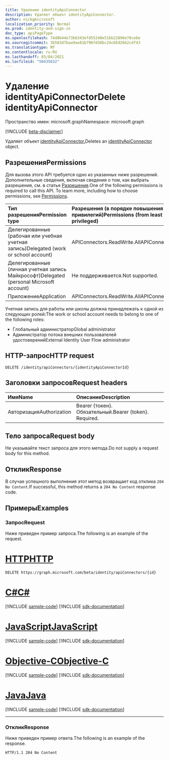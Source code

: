 ```yaml
---
title: Удаление identityApiConnector
description: Удаляет объект identityApiConnector.
author: nickgmicrosoft
localization_priority: Normal
ms.prod: identity-and-sign-in
doc_type: apiPageType
ms.openlocfilehash: 74d8b44e73b6343efd55240e51bb22896e78ce6e
ms.sourcegitcommit: 3b583d7baa9ae81b796fd30bc24c65d26b2cdf43
ms.translationtype: MT
ms.contentlocale: ru-RU
ms.lasthandoff: 03/04/2021
ms.locfileid: "50435632"
---
```

# <a name="delete-identityapiconnector"></a><span data-ttu-id="94b18-103">Удаление identityApiConnector</span><span class="sxs-lookup"><span data-stu-id="94b18-103">Delete identityApiConnector</span></span>

<span data-ttu-id="94b18-104">Пространство имен: microsoft.graph</span><span class="sxs-lookup"><span data-stu-id="94b18-104">Namespace: microsoft.graph</span></span>

[!INCLUDE [beta-disclaimer](../../includes/beta-disclaimer.md)]

<span data-ttu-id="94b18-105">Удаляет объект [identityApiConnector.](../resources/identityapiconnector.md)</span><span class="sxs-lookup"><span data-stu-id="94b18-105">Deletes an [identityApiConnector](../resources/identityapiconnector.md) object.</span></span>

## <a name="permissions"></a><span data-ttu-id="94b18-106">Разрешения</span><span class="sxs-lookup"><span data-stu-id="94b18-106">Permissions</span></span>

<span data-ttu-id="94b18-p101">Для вызова этого API требуется одно из указанных ниже разрешений. Дополнительные сведения, включая сведения о том, как выбрать разрешения, см. в статье [Разрешения](/graph/permissions-reference).</span><span class="sxs-lookup"><span data-stu-id="94b18-p101">One of the following permissions is required to call this API. To learn more, including how to choose permissions, see [Permissions](/graph/permissions-reference).</span></span>

| <span data-ttu-id="94b18-109">Тип разрешения</span><span class="sxs-lookup"><span data-stu-id="94b18-109">Permission type</span></span>                        | <span data-ttu-id="94b18-110">Разрешения (в порядке повышения привилегий)</span><span class="sxs-lookup"><span data-stu-id="94b18-110">Permissions (from least to most privileged)</span></span> |
| :------------------------------------- | :------------------------------------------ |
| <span data-ttu-id="94b18-111">Делегированные (рабочая или учебная учетная запись)</span><span class="sxs-lookup"><span data-stu-id="94b18-111">Delegated (work or school account)</span></span>     | <span data-ttu-id="94b18-112">APIConnectors.ReadWrite.All</span><span class="sxs-lookup"><span data-stu-id="94b18-112">APIConnectors.ReadWrite.All</span></span> |
| <span data-ttu-id="94b18-113">Делегированные (личная учетная запись Майкрософт)</span><span class="sxs-lookup"><span data-stu-id="94b18-113">Delegated (personal Microsoft account)</span></span> | <span data-ttu-id="94b18-114">Не поддерживается.</span><span class="sxs-lookup"><span data-stu-id="94b18-114">Not supported.</span></span>  |
| <span data-ttu-id="94b18-115">Приложение</span><span class="sxs-lookup"><span data-stu-id="94b18-115">Application</span></span>                            | <span data-ttu-id="94b18-116">APIConnectors.ReadWrite.All</span><span class="sxs-lookup"><span data-stu-id="94b18-116">APIConnectors.ReadWrite.All</span></span> |

<span data-ttu-id="94b18-117">Учетная запись для работы или школы должна принадлежать к одной из следующих ролей:</span><span class="sxs-lookup"><span data-stu-id="94b18-117">The work or school account needs to belong to one of the following roles:</span></span>

* <span data-ttu-id="94b18-118">Глобальный администратор</span><span class="sxs-lookup"><span data-stu-id="94b18-118">Global administrator</span></span>
* <span data-ttu-id="94b18-119">Администратор потока внешних пользователей удостоверений</span><span class="sxs-lookup"><span data-stu-id="94b18-119">External Identity User Flow administrator</span></span>

## <a name="http-request"></a><span data-ttu-id="94b18-120">HTTP-запрос</span><span class="sxs-lookup"><span data-stu-id="94b18-120">HTTP request</span></span>

<!-- {
  "blockType": "ignored"
}
-->
``` http
DELETE /identity/apiConnectors/{identityApiConnectorId}
```

## <a name="request-headers"></a><span data-ttu-id="94b18-121">Заголовки запросов</span><span class="sxs-lookup"><span data-stu-id="94b18-121">Request headers</span></span>
|<span data-ttu-id="94b18-122">Имя</span><span class="sxs-lookup"><span data-stu-id="94b18-122">Name</span></span>|<span data-ttu-id="94b18-123">Описание</span><span class="sxs-lookup"><span data-stu-id="94b18-123">Description</span></span>|
|:---|:---|
|<span data-ttu-id="94b18-124">Авторизация</span><span class="sxs-lookup"><span data-stu-id="94b18-124">Authorization</span></span>|<span data-ttu-id="94b18-p102">Bearer {токен}. Обязательный.</span><span class="sxs-lookup"><span data-stu-id="94b18-p102">Bearer {token}. Required.</span></span>|

## <a name="request-body"></a><span data-ttu-id="94b18-127">Тело запроса</span><span class="sxs-lookup"><span data-stu-id="94b18-127">Request body</span></span>
<span data-ttu-id="94b18-128">Не указывайте текст запроса для этого метода.</span><span class="sxs-lookup"><span data-stu-id="94b18-128">Do not supply a request body for this method.</span></span>

## <a name="response"></a><span data-ttu-id="94b18-129">Отклик</span><span class="sxs-lookup"><span data-stu-id="94b18-129">Response</span></span>

<span data-ttu-id="94b18-130">В случае успешного выполнения этот метод возвращает код отклика `204 No Content`.</span><span class="sxs-lookup"><span data-stu-id="94b18-130">If successful, this method returns a `204 No Content` response code.</span></span>

## <a name="examples"></a><span data-ttu-id="94b18-131">Примеры</span><span class="sxs-lookup"><span data-stu-id="94b18-131">Examples</span></span>

### <a name="request"></a><span data-ttu-id="94b18-132">Запрос</span><span class="sxs-lookup"><span data-stu-id="94b18-132">Request</span></span>

<span data-ttu-id="94b18-133">Ниже приведен пример запроса.</span><span class="sxs-lookup"><span data-stu-id="94b18-133">The following is an example of the request.</span></span>


# <a name="http"></a>[<span data-ttu-id="94b18-134">HTTP</span><span class="sxs-lookup"><span data-stu-id="94b18-134">HTTP</span></span>](#tab/http)
<!-- {
  "blockType": "request",
  "name": "delete_identityapiconnector"
}
-->

``` http
DELETE https://graph.microsoft.com/beta/identity/apiConnectors/{id}
```
# <a name="c"></a>[<span data-ttu-id="94b18-135">C#</span><span class="sxs-lookup"><span data-stu-id="94b18-135">C#</span></span>](#tab/csharp)
[!INCLUDE [sample-code](../includes/snippets/csharp/delete-identityapiconnector-csharp-snippets.md)]
[!INCLUDE [sdk-documentation](../includes/snippets/snippets-sdk-documentation-link.md)]

# <a name="javascript"></a>[<span data-ttu-id="94b18-136">JavaScript</span><span class="sxs-lookup"><span data-stu-id="94b18-136">JavaScript</span></span>](#tab/javascript)
[!INCLUDE [sample-code](../includes/snippets/javascript/delete-identityapiconnector-javascript-snippets.md)]
[!INCLUDE [sdk-documentation](../includes/snippets/snippets-sdk-documentation-link.md)]

# <a name="objective-c"></a>[<span data-ttu-id="94b18-137">Objective-C</span><span class="sxs-lookup"><span data-stu-id="94b18-137">Objective-C</span></span>](#tab/objc)
[!INCLUDE [sample-code](../includes/snippets/objc/delete-identityapiconnector-objc-snippets.md)]
[!INCLUDE [sdk-documentation](../includes/snippets/snippets-sdk-documentation-link.md)]

# <a name="java"></a>[<span data-ttu-id="94b18-138">Java</span><span class="sxs-lookup"><span data-stu-id="94b18-138">Java</span></span>](#tab/java)
[!INCLUDE [sample-code](../includes/snippets/java/delete-identityapiconnector-java-snippets.md)]
[!INCLUDE [sdk-documentation](../includes/snippets/snippets-sdk-documentation-link.md)]

---


### <a name="response"></a><span data-ttu-id="94b18-139">Отклик</span><span class="sxs-lookup"><span data-stu-id="94b18-139">Response</span></span>

<span data-ttu-id="94b18-140">Ниже приведен пример ответа.</span><span class="sxs-lookup"><span data-stu-id="94b18-140">The following is an example of the response.</span></span>

<!-- {
  "blockType": "response",
}
-->

``` http
HTTP/1.1 204 No Content
```
